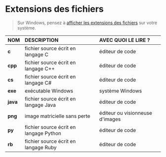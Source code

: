 # Extensions des fichiers

> Sur Windows, pensez à [afficher les extensions des fichiers](https://www.youtube.com/watch?v=ac1WdzSqatw) sur votre système.

|NOM|DESCRIPTION|AVEC QUOI LE LIRE ?|
|:--|:--|:--|
|**c**|fichier source écrit en langage C|éditeur de code|
|**cpp**|fichier source écrit en langage C++|éditeur de code|
|**cs**|fichier source écrit en langage C#|éditeur de code|
|**exe**|exécutable Windows|système Windows|
|**java**|fichier source écrit en langage Java|éditeur de code|
|**png**|image matricielle sans perte|éditeur ou visionneuse d'images|
|**py**|fichier source écrit en langage Python|éditeur de code|
|**rb**|fichier source écrit en langage Ruby|éditeur de code|
